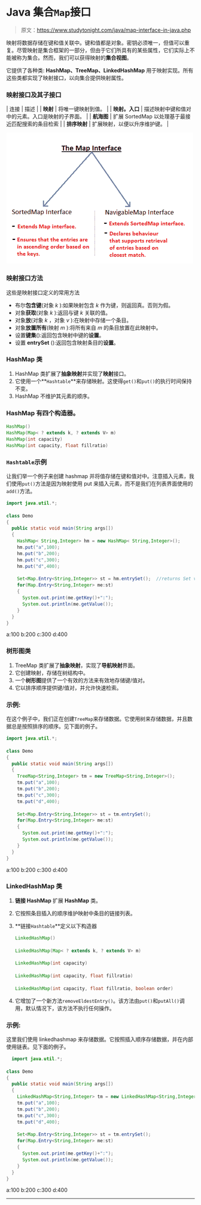 # Java 集合`Map`接口

> 原文：<https://www.studytonight.com/java/map-interface-in-java.php>

映射将数据存储在键和值关联中。键和值都是对象。密钥必须唯一，但值可以重复。尽管映射是集合框架的一部分，但由于它们所具有的某些属性，它们实际上不能被称为集合。然而，我们可以获得映射的**集合视图**。

它提供了各种类: **HashMap、TreeMap、LinkedHashMap** 用于映射实现。所有这些类都实现了映射接口，以向集合提供映射属性。

### 映射接口及其子接口

| 连接 | 描述 |
| **映射** | 将唯一键映射到值。 |
| **映射。入口** | 描述映射中键和值对中的元素。入口是映射的子界面。 |
| **航海图** | 扩展 SortedMap 以处理基于最接近匹配搜索的条目检索 |
| **排序映射** | 扩展映射，以便以升序维护键。 |

![map interface sub interfaces](img/1534777e6f3af1139da9796b4e389fcd.png)

### 映射接口方法

这些是映射接口定义的常用方法

*   布尔**包含键**(对象 *k* ):如果映射包含 *k* 作为键，则返回真。否则为假。
*   对象**获取**(对象 *k* ):返回与键 *k* 关联的值。
*   对象**放**(对象 *k* ，对象 *v* ):在映射中存储一个条目。
*   对象**放置所有**(映射 *m* ):将所有来自 *m* 的条目放置在此映射中。
*   设置**键集**():返回包含映射中键的**设置**。
*   设置 **entrySet** ():返回包含映射条目的**设置**。

### HashMap 类

1.  HashMap 类扩展了**抽象映射**并实现了**映射**接口。
2.  它使用一个**`Hashtable`**来存储映射。这使得`get()`和`put()`的执行时间保持不变。
3.  HashMap 不维护其元素的顺序。

### HashMap 有四个构造器。

```java
HashMap()
HashMap(Map< ? extends k, ? extends V> m)
HashMap(int capacity)
HashMap(int capacity, float fillratio)
```

### `Hashtable`示例

让我们举一个例子来创建 hashmap 并将值存储在键和值对中。注意插入元素，我们使用`put()`方法是因为映射使用 put 来插入元素，而不是我们在列表界面使用的`add()`方法。

```java
import java.util.*;

class Demo
{
  public static void main(String args[])
  {
    HashMap< String,Integer> hm = new HashMap< String,Integer>();
    hm.put("a",100);
    hm.put("b",200);
    hm.put("c",300);
    hm.put("d",400);

    Set<Map.Entry<String,Integer>> st = hm.entrySet();  //returns Set view
    for(Map.Entry<String,Integer> me:st)
    {
      System.out.print(me.getKey()+":");
      System.out.println(me.getValue());
    }
  }
} 
```

a:100 b:200 c:300 d:400

### 树形图类

1.  TreeMap 类扩展了**抽象映射**，实现了**导航映射**界面。
2.  它创建映射，存储在树结构中。
3.  一个**树形图**提供了一个有效的方法来有效地存储键/值对。
4.  它以排序顺序提供键/值对，并允许快速检索。

### 示例:

在这个例子中，我们正在创建`TreeMap`来存储数据。它使用树来存储数据，并且数据总是按照排序的顺序。见下面的例子。

```java
import java.util.*;

class Demo
{
  public static void main(String args[])
  {
    TreeMap<String,Integer> tm = new TreeMap<String,Integer>();
    tm.put("a",100);
    tm.put("b",200);
    tm.put("c",300);
    tm.put("d",400);

    Set<Map.Entry<String,Integer>> st = tm.entrySet();
    for(Map.Entry<String,Integer> me:st)
    {
      System.out.print(me.getKey()+":");
      System.out.println(me.getValue());
    }
  }
} 
```

a:100 b:200 c:300 d:400

### LinkedHashMap 类

1.  **链接 HashMap** 扩展 **HashMap** 类。
2.  它按照条目插入的顺序维护映射中条目的链接列表。
3.  **链接`Hashtable`**定义以下构造器

    ```java
    LinkedHashMap()

    LinkedHashMap(Map< ? extends k, ? extends V> m)

    LinkedHashMap(int capacity)

    LinkedHashMap(int capacity, float fillratio)

    LinkedHashMap(int capacity, float fillratio, boolean order)
    ```

4.  它增加了一个新方法`removeEldestEntry()`。该方法由`put()`和`putAll()`调用，默认情况下，该方法不执行任何操作。

### 示例:

这里我们使用 linkedhashmap 来存储数据。它按照插入顺序存储数据，并在内部使用链表。见下面的例子。

```java
  import java.util.*;

class Demo
{
  public static void main(String args[])
  {
    LinkedHashMap<String,Integer> tm = new LinkedHashMap<String,Integer>();
    tm.put("a",100);
    tm.put("b",200);
    tm.put("c",300);
    tm.put("d",400);

    Set<Map.Entry<String,Integer>> st = tm.entrySet();
    for(Map.Entry<String,Integer> me:st)
    {
      System.out.print(me.getKey()+":");
      System.out.println(me.getValue());
    }
  }
} 

```

a:100 b:200 c:300 d:400

* * *